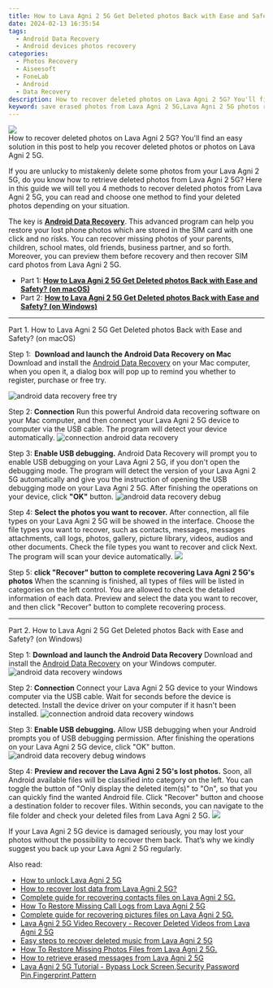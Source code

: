 ```yaml
---
title: How to Lava Agni 2 5G Get Deleted photos Back with Ease and Safety?
date: 2024-02-13 16:35:54
tags: 
  - Android Data Recovery
  - Android devices photos recovery
categories: 
  - Photos Recovery
  - Aiseesoft
  - FoneLab
  - Android
  - Data Recovery
description: How to recover deleted photos on Lava Agni 2 5G? You'll find an easy solution in this post to help you recover deleted photos or photos on Lava Agni 2 5G.
keyword: save erased photos from Lava Agni 2 5G,Lava Agni 2 5G photos recovery,android photos retrieval,unerase photos,retrieve wiped photos Lava Agni 2 5G,regain missing photos,how can i find my deleted photos Lava Agni 2 5G,how do i recover photos on Lava Agni 2 5G,get back deleted photos from Lava Agni 2 5G android,restore photos when deleted in Lava Agni 2 5G,Lava Agni 2 5G all photos delete,Lava Agni 2 5G photos disappeared
---
```


<img src="https://img0mobiles.techidaily.com/images/best-assets/devices/lava/lava-agni-2-5g/2.jpg" class="atpl-imgstyle"  />

<div class="atpl-content atpl-for-fonelab-android recover-photos">

<div class="atpl-post-description-part-1">
How to recover deleted photos on Lava Agni 2 5G? You'll find an easy solution in this post to help you recover deleted photos or photos on Lava Agni 2 5G.
</div>



<div class="atpl-post-description-part-2">
<div class="tpl-content-sub-paragraph-content">
  <p>
If you are unlucky to mistakenly delete some photos from your Lava Agni 2 5G, do you know how to retrieve deleted photos from Lava Agni 2 5G? Here in this guide we will tell you 4 methods to recover deleted photos from Lava Agni 2 5G, you can read and choose one method to find your deleted photos depending on your situation.
  </p>
</div>
</div>

<div class="atpl-post-description-part-3">
<div class="tpl-content-sub-paragraph-normal">
    <p>
        The key is <a href="https://tools.techidaily.com/aiseesoft-android-data-recovery/" target="_blank" rel="noopener"><strong>Android Data Recovery</strong></a>. This advanced program can help you restore your lost phone photos which are stored in the SIM card with one click and no risks. You can recover missing photos of your parents, children, school mates, old friends, business partner, and so forth. Moreover, you can preview them before recovery and then recover SIM card photos from Lava Agni 2 5G.
    </p>
</div>
</div>

<ul>
  <li>Part 1: <strong><a href="#p1"> How to Lava Agni 2 5G Get Deleted photos Back with Ease and Safety?  (on macOS)</a></strong></li>
  <li>Part 2: <strong><a href="#p2"> How to Lava Agni 2 5G Get Deleted photos Back with Ease and Safety?  (on Windows)</a></strong></li>
</ul>




<!-- Part 1 -->
<a id="p1" name="p1" ></a><hr>

<div>
  <span class="atpl-step-part-style">Part 1. How to Lava Agni 2 5G Get Deleted photos Back with Ease and Safety? (on macOS)</span>
</div>  

<span class="atpl-stepstyle-a"><span>Step 1: </span></span> <strong>Download and launch the Android Data Recovery on Mac</strong>
Download and install the <a href="https://tools.techidaily.com/aiseesoft-android-data-recovery/" target="_blank" rel="noopener">Android Data Recovery</a> on your Mac computer, when you open it, a dialog box will pop up to remind you whether to register, purchase or free try.

<img src="https://tools.techidaily.com/images/apps/aiseesoft/android-data-recovery/mac-free-try.png" class="atpl-imgstyle" alt="android data recovery free try" />

<span class="atpl-stepstyle-a"><span>Step 2: </span></span> <strong>Connection</strong>
Run this powerful Android data recovering software on your Mac computer, and then connect your Lava Agni 2 5G device to computer via the USB cable. The program will detect your device automatically.
<img src="https://tools.techidaily.com/images/apps/aiseesoft/android-data-recovery/mac-connection-interface.jpg" class="atpl-imgstyle" alt="connection android data recovery" />

<span class="atpl-stepstyle-a"><span>Step 3: </span></span> <strong>Enable USB debugging.</strong>
Android Data Recovery will prompt you to enable USB debugging on your Lava Agni 2 5G, if you don't open the debugging mode. The program will detect the version of your Lava Agni 2 5G automatically and give you the instruction of opening the USB debugging mode on your Lava Agni 2 5G. After finishing the operations on your device, click <strong>"OK"</strong> button.
<img src="https://tools.techidaily.com/images/apps/aiseesoft/android-data-recovery/mac-android-usb-debug.jpg"  class="atpl-imgstyle" alt="android data recovery debug" />

<span class="atpl-stepstyle-a"><span>Step 4: </span></span> <strong>Select the photos you want to recover.</strong>
After connection, all file types on your Lava Agni 2 5G will be showed in the interface. Choose the file types you want to recover, such as contacts, messages, messages attachments, call logs, photos, gallery, picture library, videos, audios and other documents. Check the file types you want to recover and click Next. The program will scan your device automatically.
<img src="https://tools.techidaily.com/images/apps/aiseesoft/android-data-recovery/mac-choose-type-photos.jpg" class="atpl-imgstyle"  />

<span class="atpl-stepstyle-a"><span>Step 5: </span></span> <strong>click "Recover" button to  complete recovering Lava Agni 2 5G's photos</strong>
When the scanning is finished, all types of files will be listed in categories on the left control. You are allowed to check the detailed information of each data. Preview and select the data you want to recover, and then click "Recover" button to complete recovering process.


<a id="p2" name="p2"></a><hr>

<!-- Part 2 -->
<div>
  <span class="atpl-step-part-style">Part 2. How to Lava Agni 2 5G Get Deleted photos Back with Ease and Safety? (on Windows)</span>
</div>

<span class="atpl-stepstyle-a"><span>Step 1: </span></span> <strong>Download and launch the Android Data Recovery</strong>
Download and install the <a href="https://tools.techidaily.com/aiseesoft-android-data-recovery/" target="_blank" rel="noopener">Android Data Recovery</a> on your Windows computer.
<img src="https://tools.techidaily.com/images/apps/aiseesoft/android-data-recovery/win-start-interface.png"  class="atpl-imgstyle" alt="android data recovery windows" />

<span class="atpl-stepstyle-a"><span>Step 2: </span></span> <strong>Connection</strong>
Connect your Lava Agni 2 5G device to your Windows computer via the USB cable. Wait for seconds before the device is detected. Install the device driver on your computer if it hasn't been installed.
<img src="https://tools.techidaily.com/images/apps/aiseesoft/android-data-recovery/win-connection-interface.png" class="atpl-imgstyle" alt="connection android data recovery windows" />

<span class="atpl-stepstyle-a"><span>Step 3: </span></span> <strong>Enable USB debugging.</strong>
Allow USB debugging when your Android prompts you of USB debugging permission. After finishing the operations on your Lava Agni 2 5G device, click "OK" button.
<img src="https://tools.techidaily.com/images/apps/aiseesoft/android-data-recovery/win-android-usb-debug.png" class="atpl-imgstyle" alt="android data recovery debug windows" />

<span class="atpl-stepstyle-a"><span>Step 4: </span></span> <strong>Preview and recover the Lava Agni 2 5G's lost photos.</strong>
Soon, all Android available files will be classified into category on the left. You can toggle the button of "Only display the deleted item(s)" to "On", so that you can quickly find the wanted Android file. Click "Recover" button and choose a destination folder to recover files. Within seconds, you can navigate to the file folder and check your deleted files from Lava Agni 2 5G.
<img src="https://tools.techidaily.com/images/apps/aiseesoft/android-data-recovery/win-recover-photos.png" class="atpl-imgstyle"  />

<div class="atpl-post-description-part-4">
<div class="tpl-content-sub-paragraph-normal">
  <p>
    If your Lava Agni 2 5G device is damaged seriously, you may lost your photos without the possibility to recover them back. That’s why we kindly suggest you back up your Lava Agni 2 5G regularly.
  </p>
</div>
</div>

<ins class="adsbygoogle"
     style="display:block"
     data-ad-client="ca-pub-7571918770474297"
     data-ad-slot="8358498916"
     data-ad-format="auto"
     data-full-width-responsive="true"></ins>

<span class="atpl-alsoreadstyle">Also read:</span>
<div><ul>
<li><a href="/how-to-unlock-lava-agni-2-5g-by-drfone-android-unlock-android-unlock/" target="_blank" rel="noopener"><u>How to unlock Lava Agni 2 5G</u></a></li>
<li><a href="/how-to-recover-lost-data-from-lava-agni-2-5g-by-fonelab-android-recover-data/" target="_blank" rel="noopener"><u>How to recover lost data from Lava Agni 2 5G?</u></a></li>
<li><a href="/complete-guide-for-recovering-contacts-files-on-lava-agni-2-5g-by-fonelab-android-recover-contacts/" target="_blank" rel="noopener"><u>Complete guide for recovering contacts files on Lava Agni 2 5G.</u></a></li>
<li><a href="/how-to-restore-missing-call-logs-from-lava-agni-2-5g-by-fonelab-android-recover-call-logs/" target="_blank" rel="noopener"><u>How To  Restore Missing Call Logs from Lava Agni 2 5G</u></a></li>
<li><a href="/complete-guide-for-recovering-pictures-files-on-lava-agni-2-5g-by-fonelab-android-recover-pictures/" target="_blank" rel="noopener"><u>Complete guide for recovering pictures files on Lava Agni 2 5G.</u></a></li>
<li><a href="/lava-agni-2-5g-video-recovery-recover-deleted-videos-from-lava-agni-2-5g-by-fonelab-android-recover-video/" target="_blank" rel="noopener"><u>Lava Agni 2 5G Video Recovery - Recover Deleted Videos from Lava Agni 2 5G</u></a></li>
<li><a href="/easy-steps-to-recover-deleted-music-from-lava-agni-2-5g-by-fonelab-android-recover-music/" target="_blank" rel="noopener"><u>Easy steps to recover deleted music from Lava Agni 2 5G</u></a></li>
<li><a href="/how-to-restore-missing-photos-files-from-lava-agni-2-5g-by-fonelab-android-recover-photos/" target="_blank" rel="noopener"><u>How To  Restore Missing Photos Files from Lava Agni 2 5G.</u></a></li>
<li><a href="/how-to-retrieve-erased-messages-from-lava-agni-2-5g-by-fonelab-android-recover-messages/" target="_blank" rel="noopener"><u>How to retrieve erased messages from Lava Agni 2 5G</u></a></li>
<li><a href="/lava-agni-2-5g-tutorial-bypass-lock-screen-security-password-pin-fingerprint-pattern-by-drfone-android-unlock-android-unlock/" target="_blank" rel="noopener"><u>Lava Agni 2 5G Tutorial - Bypass Lock Screen,Security Password Pin,Fingerprint,Pattern</u></a></li>
</ul></div>

</div>
